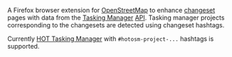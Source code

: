 A Firefox browser extension for [OpenStreetMap](https://www.openstreetmap.org/) to enhance [changeset](https://wiki.openstreetmap.org/wiki/Changeset) pages with data from the [Tasking Manager](https://wiki.openstreetmap.org/wiki/Tasking_Manager) [API](https://tasks.hotosm.org/api-docs). Tasking manager projects corresponding to the changesets are detected using changeset hashtags.

Currently [HOT Tasking Manager](https://tasks.hotosm.org/) with `#hotosm-project-...` hashtags is supported.

